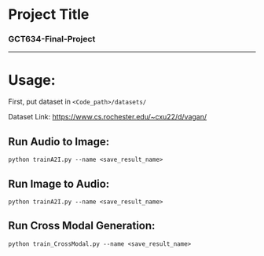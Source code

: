 

# Project Title
### GCT634-Final-Project 
----------
# Usage:
First, put dataset in ```<Code_path>/datasets/```

Dataset Link: https://www.cs.rochester.edu/~cxu22/d/vagan/

## Run Audio to Image:

```
python trainA2I.py --name <save_result_name>
```
## Run Image to Audio:

```
python trainA2I.py --name <save_result_name>
```

## Run Cross Modal Generation:

```
python train_CrossModal.py --name <save_result_name>
```
